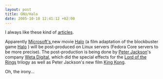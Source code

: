 ```yaml
--- 
layout: post
title: GNU/Halo
date: 2005-10-10 12:41:12 +02:00
---
```

I always like these kind of [articles](http://www.stuff.co.nz/stuff/0,2106,3437625a28,00.html).

Apparently [Microsoft's ](http://www.encyclopediadramatica.com/index.php/Microsoft) new movie [Halo](http://www.imdb.com/title/tt0464037/) (a film adaptation of the blockbuster game [Halo](http://www.gamerankings.com/htmlpages2/291594.asp?q=halo) ) will be post-produced on Linux servers (Fedora Core servers to be more precise). The post-production is being done by [Peter Jackson](http://imdb.com/name/nm0001392/)'s company [Weta Digital](http://www.wetadigital.com/digital/), which did the special effects for the [Lord of the Rings](http://imdb.com/find?q=lord%20of%20the%20rings;s=all) trilogy as well as Peter Jackson's new film [King Kong](http://imdb.com/title/tt0360717/).

Oh, the irony...
